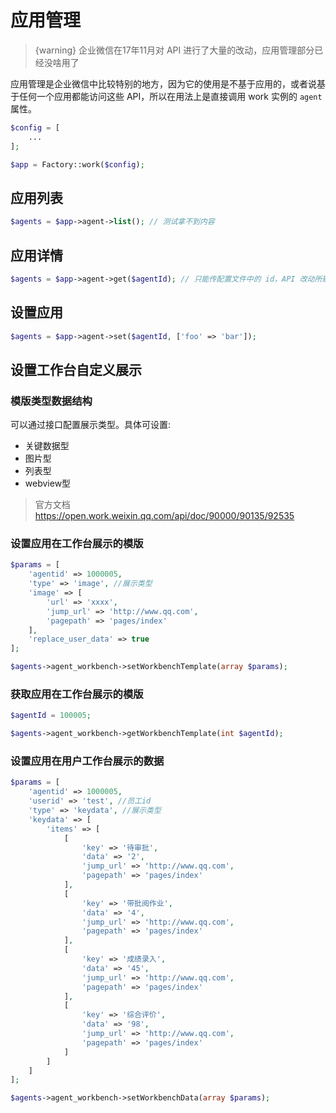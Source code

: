 # 应用管理

> {warning} 企业微信在17年11月对 API 进行了大量的改动，应用管理部分已经没啥用了

应用管理是企业微信中比较特别的地方，因为它的使用是不基于应用的，或者说基于任何一个应用都能访问这些 API，所以在用法上是直接调用 work 实例的 `agent` 属性。

```php
$config = [
    ...
];

$app = Factory::work($config);
```

## 应用列表

```php
$agents = $app->agent->list(); // 测试拿不到内容
```

## 应用详情

```php
$agents = $app->agent->get($agentId); // 只能传配置文件中的 id，API 改动所致
```

## 设置应用

```php
$agents = $app->agent->set($agentId, ['foo' => 'bar']);
```

## 设置工作台自定义展示


### 模版类型数据结构

可以通过接口配置展示类型。具体可设置:

- 关键数据型
- 图片型
- 列表型
- webview型

> 官方文档 
> https://open.work.weixin.qq.com/api/doc/90000/90135/92535

### 设置应用在工作台展示的模版

```php
$params = [
    'agentid' => 1000005,
    'type' => 'image', //展示类型
    'image' => [
        'url' => 'xxxx',
        'jump_url' => 'http://www.qq.com',
        'pagepath' => 'pages/index'
    ],
    'replace_user_data' => true
];

$agents->agent_workbench->setWorkbenchTemplate(array $params);
```

### 获取应用在工作台展示的模版

```php
$agentId = 100005;

$agents->agent_workbench->getWorkbenchTemplate(int $agentId);
```


### 设置应用在用户工作台展示的数据

```php
$params = [
    'agentid' => 1000005,
    'userid' => 'test', //员工id
    'type' => 'keydata', //展示类型
    'keydata' => [
        'items' => [
            [
                'key' => '待审批',
                'data' => '2',
                'jump_url' => 'http://www.qq.com',
                'pagepath' => 'pages/index'
            ],
            [
                'key' => '带批阅作业',
                'data' => '4',
                'jump_url' => 'http://www.qq.com',
                'pagepath' => 'pages/index'
            ],
            [
                'key' => '成绩录入',
                'data' => '45',
                'jump_url' => 'http://www.qq.com',
                'pagepath' => 'pages/index'
            ],
            [
                'key' => '综合评价',
                'data' => '98',
                'jump_url' => 'http://www.qq.com',
                'pagepath' => 'pages/index'
            ]
        ]
    ]
];

$agents->agent_workbench->setWorkbenchData(array $params);
```